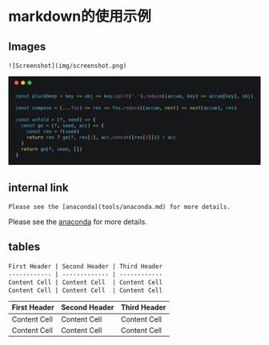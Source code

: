 # markdown的使用示例

## Images
```
![Screenshot](img/screenshot.png)
```
![Screenshot](img/screenshot.png)

## internal link
```
Please see the [anaconda](tools/anaconda.md) for more details.
```
Please see the [anaconda](tools/anaconda.md) for more details.

## tables
```
First Header | Second Header | Third Header
------------ | ------------- | ------------
Content Cell | Content Cell  | Content Cell
Content Cell | Content Cell  | Content Cell
```
First Header | Second Header | Third Header
------------ | ------------- | ------------
Content Cell | Content Cell  | Content Cell
Content Cell | Content Cell  | Content Cell